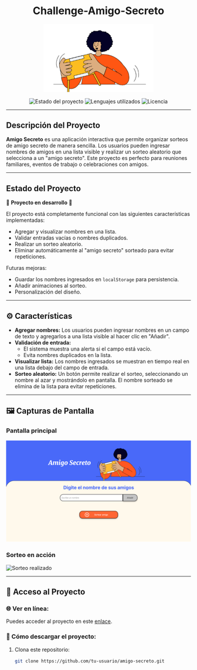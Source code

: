 <h1 align="center">Challenge-Amigo-Secreto</h1>

<p align="center">
  <img src="assets/amigo-secreto.png" alt="Logo del proyecto Amigo Secreto" width="300">
</p>

<p align="center">
  <img src="https://img.shields.io/badge/STATUS-EN%20DESARROLLO-green" alt="Estado del proyecto">
  <img src="https://img.shields.io/badge/LENGUAJES-JavaScript%2C%20HTML%2C%20CSS-blue" alt="Lenguajes utilizados">
  <img src="https://img.shields.io/github/license/tu-usuario/amigo-secreto" alt="Licencia">
</p>

---

## Descripción del Proyecto

**Amigo Secreto** es una aplicación interactiva que permite organizar sorteos de amigo secreto de manera sencilla. Los usuarios pueden ingresar nombres de amigos en una lista visible y realizar un sorteo aleatorio que selecciona a un "amigo secreto". Este proyecto es perfecto para reuniones familiares, eventos de trabajo o celebraciones con amigos.

---

## Estado del Proyecto

🚧 **Proyecto en desarrollo** 🚧

El proyecto está completamente funcional con las siguientes características implementadas:
- Agregar y visualizar nombres en una lista.
- Validar entradas vacías o nombres duplicados.
- Realizar un sorteo aleatorio.
- Eliminar automáticamente al "amigo secreto" sorteado para evitar repeticiones.

Futuras mejoras:
- Guardar los nombres ingresados en `localStorage` para persistencia.
- Añadir animaciones al sorteo.
- Personalización del diseño.

---

## ⚙️ Características

- **Agregar nombres:** 
  Los usuarios pueden ingresar nombres en un campo de texto y agregarlos a una lista visible al hacer clic en "Añadir".
- **Validación de entrada:** 
  - El sistema muestra una alerta si el campo está vacío.
  - Evita nombres duplicados en la lista.
- **Visualizar lista:** 
  Los nombres ingresados se muestran en tiempo real en una lista debajo del campo de entrada.
- **Sorteo aleatorio:** 
  Un botón permite realizar el sorteo, seleccionando un nombre al azar y mostrándolo en pantalla. El nombre sorteado se elimina de la lista para evitar repeticiones.

---

## 🖼️ Capturas de Pantalla

### Pantalla principal
![Pantalla principal](assets/pantalla-principal.png)

### Sorteo en acción
![Sorteo realizado](assets/sorteo-realizado.png)

---

## 🔗 Acceso al Proyecto

### 🌐 Ver en línea:
Puedes acceder al proyecto en este [enlace](https://malu3010.github.io/Challenge-Amigo-Secreto/).

### 📂 Cómo descargar el proyecto:
1. Clona este repositorio:
   ```bash
   git clone https://github.com/tu-usuario/amigo-secreto.git
